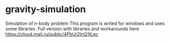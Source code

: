# gravity-simulation
Simulation of n-body problem
This program is writed for windows and uses some libraries. Full version with libraries and workarounds here https://cloud.mail.ru/public/4PbU/2tnQ1tLec
